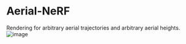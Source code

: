 # Aerial-NeRF
Rendering for arbitrary aerial trajectories and arbitrary aerial heights.
![image]([https://github.com/lexsaints/powershell/blob/master/IMG/ps2.png](https://github.com/Xiaohan-Z/Aerial-NeRF/blob/main/images/render_all_6.png)https://github.com/Xiaohan-Z/Aerial-NeRF/blob/main/images/render_all_6.png)
